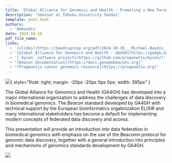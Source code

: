 ```yaml
---
title: 'Global Alliance for Genomics and Health - Promoting a New Paradigm for Data Discovery in Biomedical Genomics'
description: 'Seminar at Tohoku University Sendai'
template: post.html 
authors:
  - '@mbaudis'
date: 2024-10-16
pdf_file_name:
links:
  - '[slides](https://baudisgroup.org/pdf/2024-10-16___Michael-Baudis__GA4GH-promotes-a-New-Paradigm-in-Biomedical_Genomics__TOHOKU-University-Sendai.pdf)'
  - '[Global Alliance for Genomics and Health - GA4GH](https://ga4gh.org)'
  - '[`bycon` software project](https://github.com/progenetix/bycon/)'
  - "[Beacon documentation](https://docs.genomebeacons.org)"
  - "[Progenetix cancer genomics resource](https://progenetix.org)"
---
```


![](https://baudisgroup.org/img/logo_Tohoku-Megabank.png){ style="float: right; margin: -20px -20px 0px 0px; width: 395px" }

The Global Alliance for Genomics and Health (GA4GH)
has developed into a major international organization to address the challenges of
data discovery in biomedical genomics. The <i>Beacon</i>
standard developed by GA4GH with technical support by the European bioinformatics orgabnization
ELIXIR and many international stakeholders has become a default for implementing
modern concepts of federated data discovery and access.<!--more-->

This presentation will provide an introduction into data federation in biomedical genomics
with emphasis on the use of the Beaconm protocol for genomic data discovery, together
with a general introduction into principles and mechanisms of genomics standards development by GA4GH.



![](https://baudisgroup.org/img/2024-10-16-seminar-poster-Tohoky.png)

